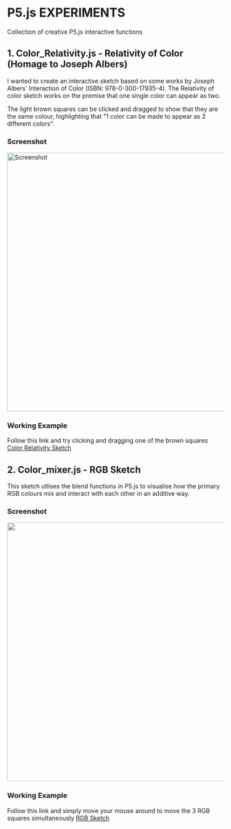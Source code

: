 # P5.js EXPERIMENTS
Collection of creative P5.js interactive functions 



 ## 1. Color_Relativity.js - Relativity of Color (Homage to Joseph Albers)

I wanted to create an interactive sketch based on some works by Joseph Albers' Interaction of Color (ISBN: 978-0-300-17935-4).
The Relativity of color sketch works on the premise that one single color can appear as two.

The light brown squares can be clicked and dragged to show that they are the same colour, highlighting that "1 color can be made to appear as 2 different colors".

### Screenshot

<img width="600" alt="Screenshot" src="https://user-images.githubusercontent.com/8673218/83952451-db568b00-a830-11ea-9b26-c05a5b26ff8c.png">

### Working Example
Follow this link and try clicking and dragging one of the brown squares [Color Relativity Sketch](http://www.barraoleary.com/Albers_Sketch.html)





## 2. Color_mixer.js - RGB Sketch

This sketch utlises the blend functions in P5.js to visualise how the primary RGB colours mix and interact with each other in an additive way.

### Screenshot

<img width="600" src="https://user-images.githubusercontent.com/8673218/83952492-1a84dc00-a831-11ea-9dca-b5c4c4aa9f24.png">

### Working Example
Follow this link and simply move your mouse around to move the 3 RGB squares simultaneously [RGB Sketch](http://www.barraoleary.com/RGB.html)
